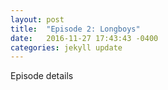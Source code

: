 ```yaml
---
layout: post
title:  "Episode 2: Longboys"
date:   2016-11-27 17:43:43 -0400
categories: jekyll update
---
```

Episode details